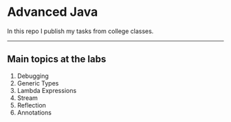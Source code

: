 # Advanced Java
 In this repo I publish my tasks from college classes.
 ***
## Main topics at the labs
1. Debugging
2. Generic Types
3. Lambda Expressions 
4. Stream
5. Reflection
6. Annotations